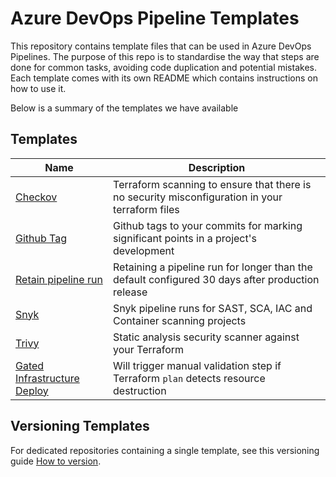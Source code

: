 # Azure DevOps Pipeline Templates

This repository contains template files that can be used in Azure DevOps Pipelines. The purpose of this repo is to standardise the way that steps are done for common tasks, avoiding code duplication and potential mistakes. Each template comes with its own README which contains instructions on how to use it.

Below is a summary of the templates we have available

## Templates

| Name                                                         | Description                                                                                                                                        |
|--------------------------------------------------------------|----------------------------------------------------------------------------------------------------------------------------------------------------|
| [Checkov](./checkov)                                         | Terraform scanning to ensure that there is no security misconfiguration in your terraform files                                                    |
| [Github Tag](./github-tag)                                   | Github tags to your commits for marking significant points in a project's development                                                              |
| [Retain pipeline run](./retain-pipelinerun)                  | Retaining a pipeline run for longer than the default configured 30 days after production release                                                   |
| [Snyk](./snyk)                                               | Snyk pipeline runs for SAST, SCA, IAC and Container scanning projects                                                                                                                   |
| [Trivy](./trivy)                                             | Static analysis security scanner against your Terraform                                                                                            |
| [Gated Infrastructure Deploy](./gated-infrastructure-deploy) | Will trigger manual validation step if Terraform `plan` detects resource destruction |

## Versioning Templates

For dedicated repositories containing a single template, see this versioning guide [How to version](how-to-version.md).